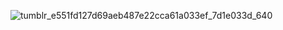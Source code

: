 ![tumblr_e551fd127d69aeb487e22cca61a033ef_7d1e033d_640](https://github.com/user-attachments/assets/b555cfac-469a-4415-9848-64d245e34bb7) 



